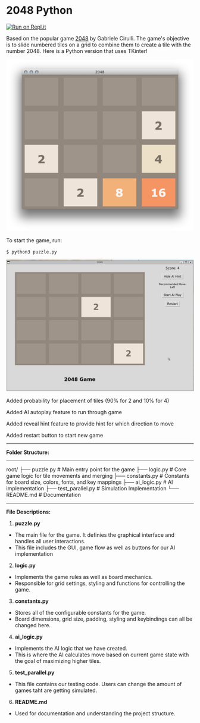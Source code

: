 2048 Python
===========

[![Run on Repl.it](https://repl.it/badge/github/yangshun/2048-python)](https://repl.it/github/yangshun/2048-python)


Based on the popular game [2048](https://github.com/gabrielecirulli/2048) by Gabriele Cirulli. The game's objective is to slide numbered tiles on a grid to combine them to create a tile with the number 2048. Here is a Python version that uses TKinter! 

![screenshot](img/screenshot.png)

To start the game, run:
    
    $ python3 puzzle.py

![](img/2048new.gif)

Added probability for placement of tiles (90% for 2 and 10% for 4)

Added AI autoplay feature to run through game

Added reveal hint feature to provide hint for which direction to move

Added restart button to start new game

---

**Folder Structure:**

---

root/
├── puzzle.py           # Main entry point for the game
├── logic.py            # Core game logic for tile movements and merging
├── constants.py        # Constants for board size, colors, fonts, and key mappings
├── ai_logic.py         # AI implementation
├── test_parallel.py    # Simulation Implementation
└── README.md           # Documentation

---

**File Descriptions:**

1. **puzzle.py**
*   The main file for the game. It definies the graphical interface and handles all user interactions.
*   This file includes the GUI, game flow as well as buttons for our AI implementation

2. **logic.py**
*   Implements the game rules as well as board mechanics.
*   Responsible for grid settings, styling and functions for controlling the game.

3. **constants.py**
*   Stores all of the configurable constants for the game.
*   Board dimensions, grid size, padding, styling and keybindings can all be changed here.

4. **ai_logic.py**
*   Implements the AI logic that we have created.
*   This is where the AI calculates move based on current game state with the goal of maximizing higher tiles.

5. **test_parallel.py**
*   This file contains our testing code. Users can change the amount of games taht are getting simulated.

6. **README.md**
*   Used for documentation and understanding the project structure.